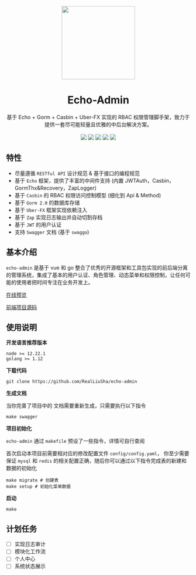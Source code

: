 <div align=center>
<img src="https://images.liusha.me/common/logo.png" width=200" height="200" />
</div>

<h1 align="center">Echo-Admin</h1>

<div align="center">
 基于 Echo + Gorm + Casbin + Uber-FX 实现的 RBAC 权限管理脚手架，致力于提供一套尽可能轻量且优雅的中后台解决方案。
 
<br/>
<br/>

<div align=center>
<img src="https://img.shields.io/badge/golang-1.12-blue"/>
<img src="https://img.shields.io/badge/echo-4.2.2-lightBlue"/>
<img src="https://img.shields.io/badge/gorm-1.21.8-red"/>
<img src="https://img.shields.io/badge/casbin-2.26.0-brightgreen"/>
<img src="https://img.shields.io/badge/vue-2.6.12-green"/>
</div>

</div>

## 特性
* 尽量遵循 `RESTful API` 设计规范 & 基于接口的编程规范
* 基于 `Echo` 框架，提供了丰富的中间件支持 (内置 JWTAuth，Casbin，GormThx&Recovery，ZapLogger)
* 基于 `Casbin` 的 RBAC 权限访问控制模型 (细化到 Api & Method)
* 基于 `Gorm 2.0` 的数据库存储
* 基于 `Uber-FX` 框架实现依赖注入
* 基于 `Zap` 实现日志输出并自动切割存档
* 基于 `JWT` 的用户认证
* 支持 `Swagger` 文档 (基于 `swaggo`)

## 基本介绍

`echo-admin` 是基于 vue 和 go 整合了优秀的开源框架和工具包实现的前后端分离的管理系统，集成了基本的用户认证、角色管理、动态菜单和权限控制，让任何可能的使用者把时间专注在业务开发上。

[在线预览](https://admin.srelab.cn)

[前端项目源码](https://github.com/RealLiuSha/echo-admin-ui)

## 使用说明

**开发语言推荐版本**

```
node >= 12.22.1
golang >= 1.12 
```

**下载代码**

```
git clone https://github.com/RealLiuSha/echo-admin
```

**生成文档**

当你完善了项目中的  文档需要重新生成，只需要执行以下指令

```
make swagger
```

**项目初始化**

`echo-admin` 通过 `makefile` 预设了一些指令，详情可自行查阅

首次启动本项目前需要相对应的修改配置文件 `config/config.yaml`， 你至少需要保证 `mysql` 和 `redis` 的相关配置正确，随后你可以通过以下指令完成表的新建和数据的初始化 

```
make migrate # 创建表
make setup # 初始化菜单数据
```

**启动**

```
make
```

## 计划任务

- [ ] 实现日志审计
- [ ] 模块化工作流
- [ ] 个人中心
- [ ] 系统状态展示
